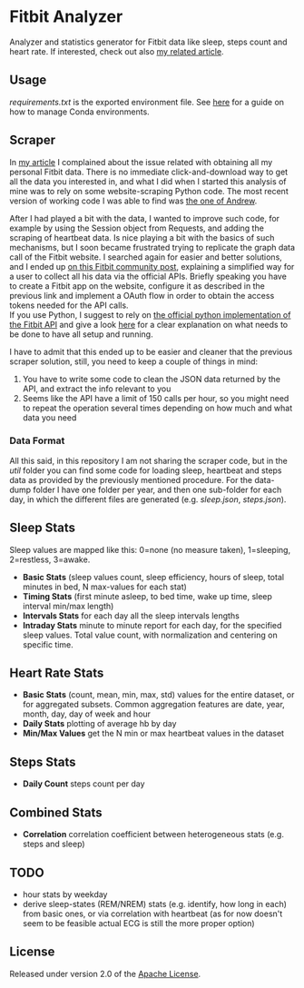 # Fitbit Analyzer
Analyzer and statistics generator for Fitbit data like sleep, steps count and heart rate. If interested, check out also [my related article](https://medium.com/@5agado/a-quest-for-better-sleep-with-fitbit-data-analysis-5f10b3f548a#.inflxkcln).

## Usage

*requirements.txt* is the exported environment file. See [here](http://conda.pydata.org/docs/using/envs.html#share-an-environment) for a guide on how to manage Conda environments.

## Scraper

In [my article](https://medium.com/@5agado/a-quest-for-better-sleep-with-fitbit-data-analysis-5f10b3f548a#.xhzjsb6wz) I complained about the issue related with obtaining all my personal Fitbit data. There is no immediate click-and-download way to get all the data you interested in, and what I did when I started this analysis of mine was to rely on some website-scraping Python code. The most recent version of working code I was able to find was [the one of Andrew](https://github.com/andrewjw/python-fitbit). 

After I had played a bit with the data, I wanted to improve such code, for example by using the Session object from Requests, and adding the scraping of heartbeat data. Is nice playing a bit with the basics of such mechanisms, but I soon became frustrated trying to replicate the graph data call of the Fitbit website. I searched again for easier and better solutions, and I ended up [on this Fitbit community post](https://community.fitbit.com/t5/Web-API/Intraday-data-now-immediately-available-to-personal-apps/td-p/1014524), explaining a simplified way for a user to collect all his data via the official APIs. Briefly speaking you have to create a Fitbit app on the website, configure it as described in the previous link and implement a OAuth flow in order to obtain the access tokens needed for the API calls.  
If you use Python, I suggest to rely on [the official python implementation of the Fitbit API](http://python-fitbit.readthedocs.io/en/latest/index.html#fitbit.Fitbit.intraday_time_series) and give a look [here](http://blog.mr-but-dr.xyz/en/programming/fitbit-python-heartrate-howto/) for a clear explanation on what needs to be done to have all setup and running.

I have to admit that this ended up to be easier and cleaner that the previous scraper solution, still, you need to keep a couple of things in mind:

1. You have to write some code to clean the JSON data returned by the API, and extract the info relevant to you
2. Seems like the API have a limit of 150 calls per hour, so you might need to repeat the operation several times depending on how much and what data you need

### Data Format

All this said, in this repository I am not sharing the scraper code, but in the *util* folder you can find some code for loading sleep, heartbeat and steps data as provided by the previously mentioned procedure. 
For the data-dump folder I have one folder per year, and then one sub-folder for each day, in which the different files are generated (e.g. *sleep.json*, *steps.json*).

## Sleep Stats

Sleep values are mapped like this: 0=none (no measure taken), 1=sleeping, 2=restless, 3=awake.

* **Basic Stats** (sleep values count, sleep efficiency, hours of sleep, total minutes in bed, N max-values for each stat)
* **Timing Stats** (first minute asleep, to bed time, wake up time, sleep interval min/max length)
* **Intervals Stats** for each day all the sleep intervals lengths
* **Intraday Stats** minute to minute report for each day, for the specified sleep values. Total value count, with normalization and centering on specific time.


## Heart Rate Stats

* **Basic Stats** (count, mean, min, max, std) values for the entire dataset, or for aggregated subsets. Common aggregation features are date, year, month, day, day of week and hour  
* **Daily Stats** plotting of average hb by day
* **Min/Max Values** get the N min or max heartbeat values in the dataset

## Steps Stats

* **Daily Count** steps count per day

## Combined Stats

* **Correlation** correlation coefficient between heterogeneous stats (e.g. steps and sleep)

## TODO

* hour stats by weekday
* derive sleep-states (REM/NREM) stats (e.g. identify, how long in each) from basic ones, or via correlation with heartbeat (as for now doesn't seem to be feasible actual ECG is still the more proper option)

## License

Released under version 2.0 of the [Apache License].

[Apache license]: http://www.apache.org/licenses/LICENSE-2.0
[my related article]: https://medium.com/@5agado/conversation-analyzer-baa80c566d7b#.w20u1gltf
